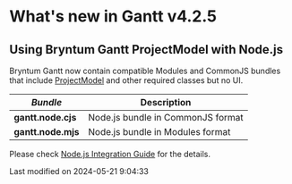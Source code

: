 # What's new in Gantt v4.2.5

## Using Bryntum Gantt ProjectModel with Node.js

Bryntum Gantt now contain compatible Modules and CommonJS bundles that include
[ProjectModel](#Gantt/model/ProjectModel) and other required classes but no UI.

| _Bundle_             | Description                       |
|----------------------|-----------------------------------|
| **gantt.node.cjs**   | Node.js bundle in CommonJS format |
| **gantt.node.mjs**   | Node.js bundle in Modules format  |

Please check [Node.js Integration Guide](#Gantt/guides/integration/nodejs.md) for the details.


<p class="last-modified">Last modified on 2024-05-21 9:04:33</p>